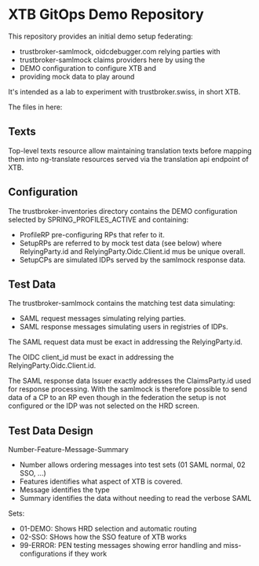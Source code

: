 # XTB GitOps Demo Repository

This repository provides an initial demo setup federating:

- trustbroker-samlmock, oidcdebugger.com relying parties with
- trustbroker-samlmock claims providers here by using the
- DEMO configuration to configure XTB and
- providing mock data to play around

It's intended as a lab to experiment with trustbroker.swiss, in short XTB.

The files in here:

## Texts

Top-level texts resource allow maintaining translation texts before mapping them into ng-translate resources served via the
translation api endpoint of XTB.

## Configuration

The trustbroker-inventories directory contains the DEMO configuration selected by SPRING_PROFILES_ACTIVE and containing:

- ProfileRP pre-configuring RPs that refer to it.
- SetupRPs are referred to by mock test data (see below) where RelyingParty.id and RelyingParty.Oidc.Client.id mus be unique
  overall.
- SetupCPs are simulated IDPs served by the samlmock response data.

## Test Data

The trustbroker-samlmock contains the matching test data simulating:

- SAML request messages simulating relying parties.
- SAML response messages simulating users in registries of IDPs.

The SAML request data must be exact in addressing the RelyingParty.id.

The OIDC client_id must be exact in addressing the RelyingParty.Oidc.Client.id.

The SAML response data Issuer exactly addresses the ClaimsParty.id used for response processing.
With the samlmock is therefore possible to send data of a CP to an RP even though in the federation the setup is not
configured or the IDP was not selected on the HRD screen.

## Test Data Design

Number-Feature-Message-Summary

- Number allows ordering messages into test sets (01 SAML normal, 02 SSO, ...)
- Features identifies what aspect of XTB is covered.
- Message identifies the type
- Summary identifies the data without needing to read the verbose SAML

Sets:

- 01-DEMO: Shows HRD selection and automatic routing
- 02-SSO: SHows how the SSO feature of XTB works
- 99-ERROR: PEN testing messages showing error handling and miss-configurations if they work
